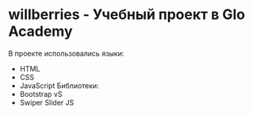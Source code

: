# willberries - Учебный проект в Glo Academy
В проекте использовались языки:
- HTML
- CSS
- JavaScript
Библиотеки:
- Bootstrap vS
- Swiper Slider JS
